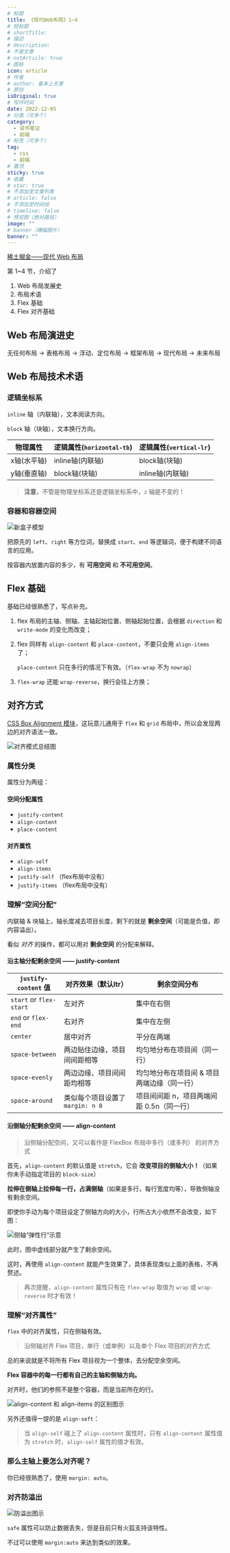 ```yaml
---
# 标题
title: 《现代Web布局》1~4
# 短标题
# shortTitle: 
# 描述
# description: 
# 不是文章
# notArticle: true
# 图标
icon: article
# 作者
# author: 基本上无害
# 原创
isOriginal: true
# 写作时间
date: 2022-12-05
# 分类（可多个）
category:
  - 读书笔记
  - 前端
# 标签（可多个）
tag:
  - css
  - 前端
# 置顶
sticky: true
# 收藏
# star: true
# 不添加至文章列表
# article: false
# 不添加至时间线
# timeline: false
# 预览图（绝对路径）
image: ""
# banner（横幅图片）
banner: ""
---
```


[稀土掘金——现代 Web 布局](https://juejin.cn/book/7161370789680250917)

第 1~4 节，介绍了

1. Web 布局发展史
2. 布局术语
3. Flex 基础
4. Flex 对齐基础

<!-- more -->

## Web 布局演进史

无任何布局 -> 表格布局 -> 浮动、定位布局 -> 框架布局 -> 现代布局 -> 未来布局

## Web 布局技术术语

### 逻辑坐标系

`inline` 轴（内联轴），文本阅读方向。

`block` 轴（块轴），文本换行方向。

|物理属性|逻辑属性(`horizontal-tb`)|逻辑属性(`vertical-lr`)|
|---|---|---|
|x轴(水平轴)|inline轴(内联轴)|block轴(块轴)|
|y轴(垂直轴)|block轴(块轴)|inline轴(内联轴)|

> **注意**，不管是物理坐标系还是逻辑坐标系中，`z` 轴是不变的！

### 容器和容器空间

![新盒子模型](https://s2.loli.net/2022/12/08/64emx2HrKVFu7vf.jpg)

把原先的 `left`、`right` 等方位词，替换成 `start`、`end` 等逻辑词，便于构建不同语言的应用。

按容器内放置内容的多少，有 **可用空间** 和 **不可用空间**。

## Flex 基础

基础已经很熟悉了，写点补充。

1. flex 布局的主轴、侧轴、主轴起始位置、侧轴起始位置，会根据 `direction` 和 `write-mode` 的变化而改变；

2. flex 同样有 `align-content` 和 `place-content`，不要只会用 `align-items` 了；
  
    `place-content` 只在多行的情况下有效。（`flex-wrap` 不为 `nowrap`）

3. `flex-wrap` 还能 `wrap-reverse`，换行会往上方换；

## 对齐方式

[CSS Box Alignment 模块](https://www.w3.org/TR/css-align-3/)，这玩意儿通用于 `flex` 和 `grid` 布局中，所以会发现两边的对齐语法一致。

![对齐模式总结图](https://s2.loli.net/2022/12/08/8G1ERpS9jfl3QiB.jpg)

### 属性分类

属性分为两组：

#### 空间分配属性

- `justify-content`
- `align-content`
- `place-content`

#### 对齐属性

- `align-self`
- `align-items`
- `justify-self` （flex布局中没有）
- `justify-items` （flex布局中没有）

### 理解“空间分配”

内联轴 & 块轴上，轴长度减去项目长度，剩下的就是 **剩余空间**（可能是负值，即内容溢出）。

看似 *对齐* 的操作，都可以用对 **剩余空间** 的分配来解释。

#### 沿主轴分配剩余空间 —— justify-content

|`justify-content` 值|对齐效果（默认ltr）|剩余空间分布|
|---|---|---|
|`start` or `flex-start`|左对齐|集中在右侧|
|`end` or `flex-end`|右对齐|集中在左侧|
|`center`|居中对齐|平分在两端|
|`space-between`|两边贴住边缘，项目间间距相等|均匀地分布在项目间（同一行）|
|`space-evenly`|两边边缘、项目间间距均相等|均匀地分布在项目间 & 项目两端边缘（同一行）|
|`space-around`|类似每个项目设置了 `margin: n 0`|项目间间距 n，项目两端间距 0.5n（同一行）|

#### 沿侧轴分配剩余空间 —— align-content

> 沿侧轴分配空间，又可以看作是 FlexBox 布局中多行（或多列） 的对齐方式

首先，`align-content` 的默认值是 `stretch`，它会 **改变项目的侧轴大小！**（如果你未手动指定项目的 `block-size`）

**拉伸在侧轴上拉伸每一行，占满侧轴**（如果是多行，每行宽度均等），导致侧轴没有剩余空间。

即使你手动为每个项目设定了侧轴方向的大小，行所占大小依然不会改变，如下图：

![侧轴“弹性行”示意](https://s2.loli.net/2022/12/08/7FCpmnEA9ZxgMGd.jpg)

此时，图中虚线部分就产生了剩余空间。

这时，再使用 `align-content` 就能产生效果了，具体表现类似上面的表格，不再赘述。

> 再次提醒，`align-content` 属性只有在 `flex-wrap` 取值为 `wrap` 或 `wrap-reverse` 时才有效！

### 理解“对齐属性”

`flex` 中的对齐属性，只在侧轴有效。

> 沿侧轴对齐 Flex 项目，单行（或单例）以及单个 Flex 项目的对齐方式

总的来说就是不将所有 Flex 项目视为一个整体，去分配空余空间。

**Flex 容器中的每一行都有自己的主轴和侧轴方向。**

对齐时，他们的参照不是整个容器，而是当前所在的行。

![align-content 和 align-items 的区别图示](https://s2.loli.net/2022/12/08/umWS5dYvcPpFB9g.jpg)

另外还值得一提的是 `align-seft`：

> 当 `align-self` 碰上了 `align-content` 属性时，只有 `align-content` 属性值为 `stretch` 时，`align-self` 属性的值才有效。

### 那么主轴上要怎么对齐呢？

你已经很熟悉了，使用 `margin: auto`。

### 对齐防溢出

![防溢出图示](https://s2.loli.net/2022/12/08/z4cmeYl3NULq9Ks.webp)

`safe` 属性可以防止数据丢失，但是目前只有火狐支持该特性。

不过可以使用 `margin:auto` 来达到类似的效果。
